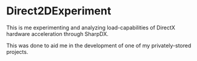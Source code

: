 # Direct2DExperiment

This is me experimenting and analyzing load-capabilities of DirectX hardware acceleration through SharpDX.

This was done to aid me in the development of one of my privately-stored projects.
